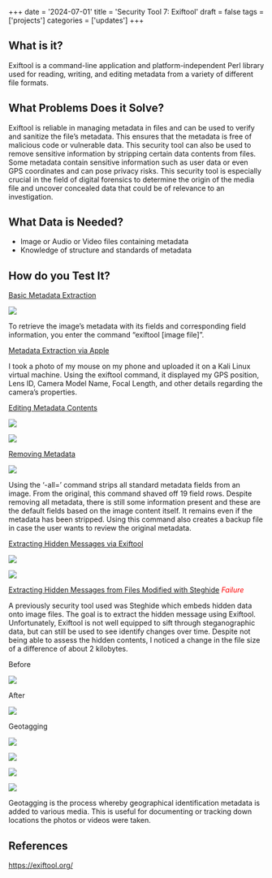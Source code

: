 +++
date = '2024-07-01'
title = 'Security Tool 7: Exiftool'
draft = false
tags = ['projects']
categories = ['updates']
+++

<h2>What is it?</h2>

Exiftool is a command-line application and platform-independent Perl library used for reading, writing, and editing metadata from a variety of different file formats. 

<h2>What Problems Does it Solve?</h2>

Exiftool is reliable in managing metadata in files and can be used to verify and sanitize the file’s metadata. This ensures that the metadata is free of malicious code or vulnerable data. This security tool can also be used to remove sensitive information by stripping certain data contents from files. Some metadata contain sensitive information such as user data or even GPS coordinates and can pose privacy risks. This security tool is especially crucial in the field of digital forensics to determine the origin of the media file and uncover concealed data that could be of relevance to an investigation. 

<h2>What Data is Needed?</h2>

<ul>
<li>Image or Audio or Video files containing metadata</li>
<li>Knowledge of structure and standards of metadata</li>
</ul>

<h2>How do you Test It?</h2>

<u>Basic Metadata Extraction</u>

<image src=https://image-ms.s3.us-east-1.amazonaws.com/LinuxSS13.png></img>

To retrieve the image’s metadata with its fields and corresponding field information, you enter the command “exiftool [image file]”. 

<u>Metadata Extraction via Apple</u>

I took a photo of my mouse on my phone and uploaded it on a Kali Linux virtual machine. Using the exiftool command, it displayed my GPS position, Lens ID, Camera Model Name, Focal Length, and other details regarding the camera’s properties. 

<u>Editing Metadata Contents </u>

<image src=https://image-ms.s3.us-east-1.amazonaws.com/LinuxSS14.png></img>

<image src=https://image-ms.s3.us-east-1.amazonaws.com/LinuxSS15.png></img>

<u>Removing Metadata</u>

<image src=https://image-ms.s3.us-east-1.amazonaws.com/LinuxSS16.png></img>

Using the ‘-all=’ command strips all standard metadata fields from an image. From the original, this command shaved off 19 field rows. Despite removing all metadata, there is still some
information present and these are the default fields based on the image content itself. It remains even if the metadata has been stripped. Using this command also creates a backup file in case the user wants to review the original metadata.

<u>Extracting Hidden Messages via Exiftool</u>

<image src=https://image-ms.s3.us-east-1.amazonaws.com/LinuxSS17.png></img>

<image src=https://image-ms.s3.us-east-1.amazonaws.com/LinuxSS18.png></img>

<u>Extracting Hidden Messages from Files Modified with Steghide</u> <span style="color: red;"><i>Failure</i></span>

A previously security tool used was Steghide which embeds hidden data onto image files. The goal is to extract the hidden message using Exiftool. Unfortunately, Exiftool is not well equipped to sift through steganographic data, but can still be used to see identify changes over time.
Despite not being able to assess the hidden contents, I noticed a change in the file size of a difference of about 2 kilobytes. 

Before

<image src=https://image-ms.s3.us-east-1.amazonaws.com/LinuxSS19.png></img>

After

<image src=https://image-ms.s3.us-east-1.amazonaws.com/LinuxSS20.png></img>

Geotagging

<image src=https://image-ms.s3.us-east-1.amazonaws.com/LinuxSS21.png></img>

<image src=https://image-ms.s3.us-east-1.amazonaws.com/LinuxSS22.png></img>

<image src=https://image-ms.s3.us-east-1.amazonaws.com/LinuxSS23.png></img>

<image src=https://image-ms.s3.us-east-1.amazonaws.com/LinuxSS26.png></img> 

Geotagging is the process whereby geographical identification metadata is added to various media. This is useful for documenting or tracking down locations the photos or videos were
taken.

<h2>References</h2>

https://exiftool.org/


